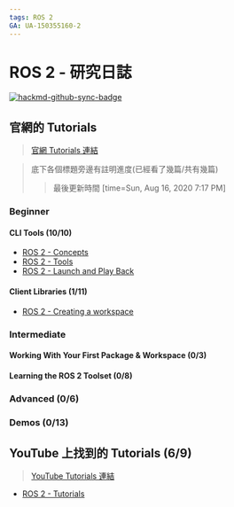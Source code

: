 ```yaml
---
tags: ROS 2
GA: UA-150355160-2
---
```


# ROS 2 - 研究日誌

[![hackmd-github-sync-badge](https://hackmd.io/lQVUtQabRQ-Rrtcpk85R7Q/badge)](https://hackmd.io/lQVUtQabRQ-Rrtcpk85R7Q)


## 官網的 Tutorials

 > [官網 Tutorials 連結](https://index.ros.org/doc/ros2/Tutorials/)
 
> 底下各個標題旁邊有註明進度(已經看了幾篇/共有幾篇)
> > 最後更新時間
> > [time=Sun, Aug 16, 2020 7:17 PM]

### Beginner

#### CLI Tools (10/10)
* [ROS 2 - Concepts](/acmkN6_8T_uOOUFzX-TRBQ)
* [ROS 2 - Tools](/GT6CSX9HRCGPm9P09iGB1g)
* [ROS 2 - Launch and Play Back](/uHuAcFJuSaC9XA28irzbNw)

#### Client Libraries (1/11)

* [ROS 2 - Creating a workspace](/wo2LvYsNSmOE74e-ShrTng)

### Intermediate

#### Working With Your First Package & Workspace (0/3)

#### Learning the ROS 2 Toolset (0/8)

### Advanced (0/6)

### Demos (0/13)

## YouTube 上找到的 Tutorials (6/9)

> [YouTube Tutorials 連結](https://www.youtube.com/watch?v=5DlrkkH3LS4&list=PLK0b4e05LnzYNBzqXNm9vFD9YXWp6honJ)

* [ROS 2 - Tutorials](/DwaZUt-2Qk6NG-cRO8QigQ)